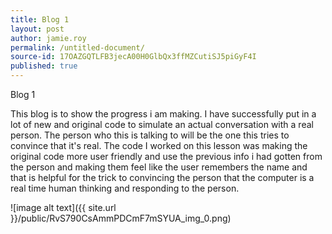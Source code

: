 ```yaml
---
title: Blog 1
layout: post
author: jamie.roy
permalink: /untitled-document/
source-id: 17OAZGQTLFB3jecA00H0GlbQx3ffMZCutiSJ5piGyF4I
published: true
---
```

Blog 1

This blog is to show the progress i am making. I have successfully put in a lot of new and original code to simulate an actual conversation with a real person. The person who this is talking to will be the one this tries to convince that it's real. The code I worked on this lesson was making the original code more user friendly and use the previous info i had gotten from the person and making them feel like the user remembers the name and that is helpful for the trick to convincing the person that the computer is a real time human thinking and responding to the person.

![image alt text]({{ site.url }}/public/RvS790CsAmmPDCmF7mSYUA_img_0.png)

